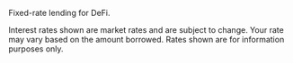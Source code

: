 Fixed-rate lending for DeFi.

Interest rates shown are market rates and are subject to change. Your rate may vary based on the amount borrowed. Rates shown are for information purposes only.